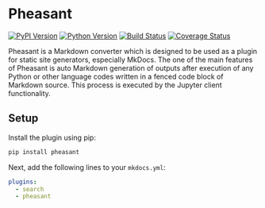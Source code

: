 # Pheasant

[![PyPI Version][pypi-v-image]][pypi-v-link]
[![Python Version][python-v-image]][python-v-link]
[![Build Status][GHAction-image]][GHAction-link]
[![Coverage Status][codecov-image]][codecov-link]


Pheasant is a Markdown converter which is designed to be used as a plugin
for static site generators, especially MkDocs. The one of the main features
of Pheasant is auto Markdown generation of outputs after execution of any
Python or other language codes written in a fenced code block of Markdown source.
This process is executed by the Jupyter client functionality.

## Setup

Install the plugin using pip:

```bash
pip install pheasant
```

Next, add the following lines to your `mkdocs.yml`:

```yml
plugins:
  - search
  - pheasant
```


<!-- Badges -->
[pypi-v-image]: https://img.shields.io/pypi/v/pheasant.svg
[pypi-v-link]: https://pypi.org/project/pheasant/
[python-v-image]: https://img.shields.io/pypi/pyversions/pheasant.svg
[python-v-link]: https://pypi.org/project/pheasant
[GHAction-image]: https://github.com/daizutabi/pheasant/actions/workflows/ci.yml/badge.svg?branch=main&event=push
[GHAction-link]: https://github.com/daizutabi/pheasant/actions?query=event%3Apush+branch%3Amain
[codecov-image]: https://codecov.io/github/daizutabi/pheasant/coverage.svg?branch=main
[codecov-link]: https://codecov.io/github/daizutabi/pheasant?branch=main
